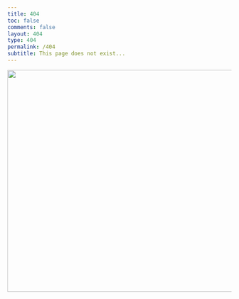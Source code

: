 ```yaml
---
title: 404
toc: false
comments: false
layout: 404
type: 404
permalink: /404
subtitle: This page does not exist...
---
```


<img class="hero-image" src="/img/genemator/Portfolio.png" style="padding-bottom: 2em;" height="500" width="1000">
